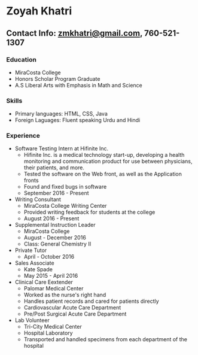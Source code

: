 # Zoyah Khatri
## Contact Info: zmkhatri@gmail.com, 760-521-1307
### Education
* MiraCosta College
* Honors Scholar Program Graduate
* A.S Liberal Arts with Emphasis in Math and Science
### Skills
* Primary languages: HTML, CSS, Java
* Foreign Laguages: Fluent speaking Urdu and Hindi
### Experience
* Software Testing Intern at Hifinite Inc.
  * Hifinite Inc. is a medical technology start-up, developing a health monitoring and communication product for use between physicians, their patients, and more.
  * Tested the software on the Web front, as well as the Application fronts
  * Found and fixed bugs in software
  * September 2016 - Present
* Writing Consultant
  * MiraCosta College Writing Center 
  * Provided writing feedback for students at the college
  * August 2016 - Present
* Supplemental Instruction Leader
  * MiraCosta College
  * August - December 2016
  * Class: General Chemistry II
* Private Tutor
  * April - October 2016
* Sales Associate
  * Kate Spade
  * May 2015 - April 2016
* Clinical Care Eextender
  * Palomar Medical Center
  * Worked as the nurse's right hand
  * Handles patient records and cared for patients directly
  * Cardiovascular Acute Care Department
  * Pre/Post Surgical Acute Care Department
* Lab Volunteer
  * Tri-City Medical Center
  * Hospital Laboratory
  * Transported and handled specimens from each department of the hospital
